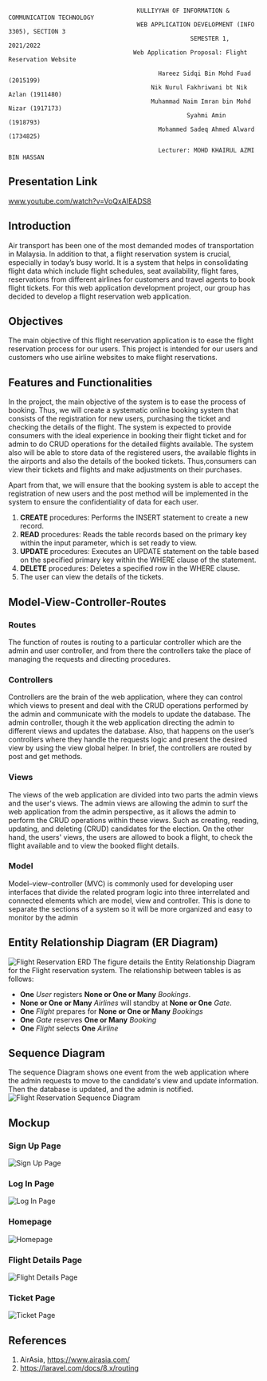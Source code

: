 ```
                                    KULLIYYAH OF INFORMATION & COMMUNICATION TECHNOLOGY
                                    WEB APPLICATION DEVELOPMENT (INFO 3305), SECTION 3
                                                   SEMESTER 1, 2021/2022
                                   Web Application Proposal: Flight Reservation Website

                                          Hareez Sidqi Bin Mohd Fuad (2015199)
                                        Nik Nurul Fakhriwani bt Nik Azlan (1911480)
                                        Muhammad Naim Imran bin Mohd Nizar (1917173)
                                                  Syahmi Amin (1918793)
                                          Mohammed Sadeq Ahmed Alward (1734825)
                                          
                                          Lecturer: MOHD KHAIRUL AZMI BIN HASSAN

```
## Presentation Link
www.youtube.com/watch?v=VoQxAIEADS8

## Introduction
Air transport has been one of the most demanded modes of transportation in Malaysia. In addition to that, a flight reservation system is crucial, especially in today’s busy world. It is a system that helps in consolidating flight data which include flight schedules, seat availability, flight fares, reservations from different airlines for customers and travel agents to book flight tickets. For this web application development project, our group has decided to develop a flight reservation web application. 

## Objectives
The main objective of this flight reservation application is to ease the flight reservation process for our users. This project is intended for our users and customers who use airline websites to make flight reservations. 

## Features and Functionalities
  In the project, the main objective of the system is to ease the process of booking. Thus, we will create a systematic online booking system that consists of the registration for new users, purchasing the ticket and checking the details of the flight. The system is expected to provide consumers with the ideal experience in booking their flight ticket and for admin to do CRUD operations for the detailed flights available. The system also will be able to store data of the registered users, the available flights in the airports and also the details of the booked tickets. Thus,consumers can view their tickets and flights and make adjustments on their purchases.

Apart from that, we will ensure that the booking system is able to accept the registration of new users and the post method will be implemented in the system to ensure the confidentiality of data for each user.

1. **CREATE** procedures: Performs the INSERT statement to create a new record.
2. **READ** procedures: Reads the table records based on the primary key within the input parameter, which is set ready to view.
3. **UPDATE** procedures: Executes an UPDATE statement on the table based on the specified primary key within the WHERE clause of the statement.
4. **DELETE** procedures: Deletes a specified row in the WHERE clause.
5. The user can view the details of the tickets.


## Model-View-Controller-Routes
### Routes
The function of routes is routing to a particular controller which are the admin and
user controller, and from there the controllers take the place of managing the requests
and directing procedures.

### Controllers
Controllers are the brain of the web application, where they can control which
views to present and deal with the CRUD operations performed by the admin and
communicate with the models to update the database. The admin controller, though it
the web application directing the admin to different views and updates the database.
Also, that happens on the user’s controllers where they handle the requests logic and
present the desired view by using the view global helper. In brief, the controllers are
routed by post and get methods.

### Views
The views of the web application are divided into two parts the admin views and
the user's views. The admin views are allowing the admin to surf the web
application from the admin perspective, as it allows the admin to perform the CRUD
operations within these views. Such as creating, reading, updating, and deleting
(CRUD) candidates for the election. On the other hand, the users' views, the users are allowed to book a flight, to check the flight available and to view the booked flight details.

### Model
Model–view–controller (MVC) is commonly used for developing user interfaces that divide the related program logic into three interrelated and connected elements which are model, view and controller. This is done to separate the sections of a system so it will be more organized and easy to monitor by the admin

## Entity Relationship Diagram (ER Diagram)
![Flight Reservation ERD](https://i.imgur.com/5nGH48Z.png)
The figure details the Entity Relationship Diagram for the Flight reservation system. The relationship between tables is as follows:
- **One** _User_ registers **None or One or Many** _Bookings_. 
- **None or One or Many** _Airlines_ will standby at **None or One** _Gate_. 
- **One** _Flight_ prepares for **None or One or Many** _Bookings_ 
- **One** _Gate_ reserves **One or Many** _Booking_ 
- **One** _Flight_ selects **One** _Airline_
## Sequence Diagram
The sequence Diagram shows one event from the web application where the admin requests to move to the candidate's view and update information. Then the database is updated, and the admin is notified.
![Flight Reservation Sequence Diagram](https://i.imgur.com/KmqXczL.png)

## Mockup
### Sign Up Page
![Sign Up Page](https://i.imgur.com/O8Jhvsy.jpg)
### Log In Page
![Log In Page](https://i.imgur.com/fb8Ci8E.png)
### Homepage
![Homepage](https://i.imgur.com/7vc3rLz.png)
### Flight Details Page
![Flight Details Page](https://i.imgur.com/pmrEGn1.jpg)
### Ticket Page
![Ticket Page](https://i.imgur.com/oO99OON.jpg)

## References
1. AirAsia, https://www.airasia.com/ 
2. https://laravel.com/docs/8.x/routing
